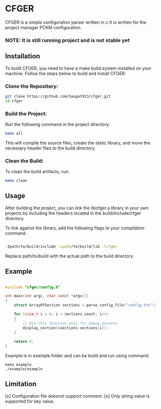 # CFGER

CFGER is a simple configuration parser written in c.It is written for the project manager PCKM configuration.

### NOTE: It is still running project and is not stable yet

## Installation
 To build CFGER, you need to have a make build system installed on your machine. Follow the steps below to build and install CFGER:

### Clone the Repository:
```sh
git clone https://github.com/Saugat913/cfger.git
cd cfger
```
### Build the Project:

Run the following command in the project directory:

```sh
make all
```
This will compile the source files, create the static library, and move the necessary header files to the build directory.

### Clean the Build:

To clean the build artifacts, run:

``` sh
make clean
```

## Usage
After building the project, you can link the libcfger.a library in your own projects by including the headers located in the build/include/cfger directory.

To link against the library, add the following flags to your compilation command:

```sh

-Ipath/to/build/include -Lpath/to/build/lib -lcfger
```
Replace path/to/build with the actual path to the build directory.


## Example

```c

#include "cfger/config.h"

int main(int argc, char const *argv[])
{
    struct ArrayOfSection sections = parse_config_file("config.txt");

    for (size_t i = 0; i < sections.count; i++)
    {
        // Use this function only for debug purpose
        display_section(&sections.sections[i]);
    }
    
    return 0;
}
```
Example is in example folder and can be build and run using command.
```shell
make example
./example/example
```


## Limitation 
[x] Configuration file doesnot support comment.
[x] Only string value is supported for key value.